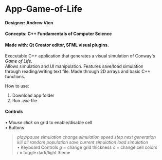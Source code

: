 # App-Game-of-Life
#### Designer: Andrew Vien
#### Concepts: C++ Fundamentals of Computer Science
#### Made with: Qt Creator editor, SFML visual plugins.

Executable C++ application that generates a visual simulation of Conway's _Game of Life_.  
Allows simulation and UI manipulation. Features save/load simulation through reading/writing text file. Made through 2D arrays and basic C++ functions.  

How to use:  
1. Download app folder  
2. Run _.exe_ file  

#### Controls
• _Mouse click_ on grid to enable/disable cell  
• Buttons
>_play/pause simulation
>change simulation speed
>step next generation
>kill all
>random population
>save current simulation
>load simulation_  
•	Keyboard Controls
>_g_ = change grid thickness
>_c_ = change cell colors
>_i_ = toggle dark/light theme
